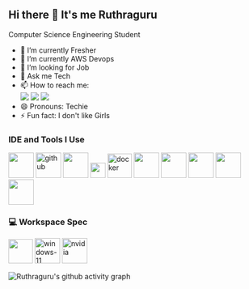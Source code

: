 ## Hi there 👋 It's me Ruthraguru

Computer Science Engineering Student

- 🔭 I’m currently Fresher
- 🌱 I’m currently AWS Devops 
- 🤔 I’m looking for Job
- 💬 Ask me Tech
- 📫 How to reach me:
  <br/>[<img src="https://static.naukimg.com/s/0/0/i/ni-hamburger/nc_new_logo.svg" />](https://www.naukri.com/mnjuser/profile?id=&altresid)
  [<img src="https://camo.githubusercontent.com/8c0692475a5bfc1d9e7361074bdb648e567cae7b5b40ffd32adae31180b0d7b6/68747470733a2f2f696d672e736869656c64732e696f2f62616467652f4c696e6b6564496e2d3030373742353f7374796c653d666f722d7468652d6261646765266c6f676f3d6c696e6b6564696e266c6f676f436f6c6f723d7768697465" />](https://www.linkedin.com/in/ruthraguru-b-2808ba25b/)
  [<img src="https://img.shields.io/badge/Gmail-D14836?style=for-the-badge&logo=gmail&logoColor=white" />]()
- 😄 Pronouns: Techie
- ⚡ Fun fact: I don't like Girls

### IDE and Tools I Use
<img height="50" width="50" src="https://img.icons8.com/color/48/000000/visual-studio-code-2019.png"/> <img width="50" height="50" src="https://img.icons8.com/ios-filled/50/github.png" alt="github"/> <img height="50" width="50" src="https://img.icons8.com/color/50/000000/git.png"/> <img height="30" src="https://docs.aws.amazon.com/assets/r/images/aws_logo_dark.png"/> <img width="48" height="48" src="https://img.icons8.com/color/48/docker.png" alt="docker"/> <img height="50" width="50" src="https://speedmedia.jfrog.com/08612fe1-9391-4cf3-ac1a-6dd49c36b276/media.jfrog.com/wp-content/uploads/2021/12/29113553/jfrog-logo-2022.svg"/> <img height="50" width="50" src="https://www.eclipse.org/eclipse.org-common/themes/solstice/public/images/logo/eclipse-foundation-grey-orange.svg"/>
<img height="50" width="50" src="http://localhost:8080/static/a0ade750/images/svgs/logo.svg"/> <img height="50" width="50" src=""/> <img height="50" width="50" src=""/> 
 
### 💻 Workspace Spec
<img  height="48" src="https://p4-ofp.static.pub/fes/cms/2022/11/14/h82es5y402b4rh1089sf86ay7n9sdl721044.png"/> <img width="50" height="50" src="https://img.icons8.com/color/48/windows-11.png" alt="windows-11"/>
<img width="50" height="50" src="https://img.icons8.com/fluency/48/nvidia.png" alt="nvidia"/>



![Ruthraguru's github activity graph](https://github-readme-activity-graph.vercel.app/graph?username=Ruthraguru&bg_color=000000&color=ffffff&line=21b53a&point=ffffff&area=true&hide_border=true)


